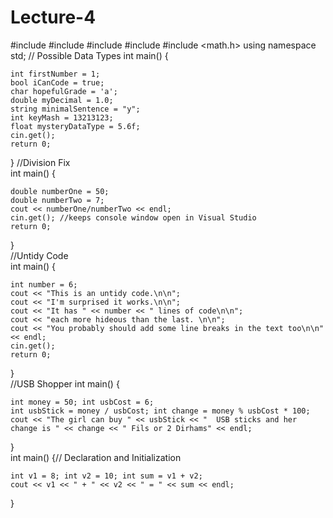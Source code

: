 # Lecture-4

#include <iostream>
#include <string>
#include <iomanip>
#include <array>
#include <math.h>
using namespace std;
// Possible Data Types
int main() {

	int firstNumber = 1;
	bool iCanCode = true;
	char hopefulGrade = 'a';
	double myDecimal = 1.0;
	string minimalSentence = "y";
	int keyMash = 13213123;
	float mysteryDataType = 5.6f; 
	cin.get(); 
	return 0;

}
//Division Fix	
int main() {

	double numberOne = 50;
	double numberTwo = 7;
	cout << numberOne/numberTwo << endl;
	cin.get(); //keeps console window open in Visual Studio 
	return 0;

}  
//Untidy Code	
int main() {
	
	int number = 6;
	cout << "This is an untidy code.\n\n";
	cout << "I'm surprised it works.\n\n";	
	cout << "It has " << number << " lines of code\n\n";
	cout << "each more hideous than the last. \n\n";
	cout << "You probably should add some line breaks in the text too\n\n" << endl;
	cin.get();  
	return 0;

}  
//USB Shopper
int main() {
	
	int money = 50; int usbCost = 6; 
	int usbStick = money / usbCost; int change = money % usbCost * 100;
	cout << "The girl can buy " << usbStick << "  USB sticks and her change is " << change << " Fils or 2 Dirhams" << endl;

}      
int main() {// Declaration and Initialization 
	
	int v1 = 8; int v2 = 10; int sum = v1 + v2;
	cout << v1 << " + " << v2 << " = " << sum << endl;

}
